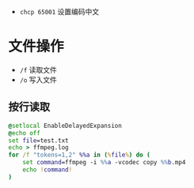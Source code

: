 * `chcp 65001` 设置编码中文

# 文件操作
* `/f` 读取文件
* `/o` 写入文件

## 按行读取
```bat
@setlocal EnableDelayedExpansion
@echo off
set file=test.txt
echo > ffmpeg.log
for /f "tokens=1,2" %%a in (%file%) do (
    set command=ffmpeg -i %%a -vcodec copy %%b.mp4
    echo !command!
)
```